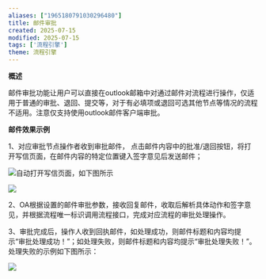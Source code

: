 ```yaml
---
aliases: ["1965180791030296480"]
title: 邮件审批
created: 2025-07-15
modified: 2025-07-15
tags: ['流程引擎']
theme: 流程引擎
---
```


**概述**

邮件审批功能让用户可以直接在outlook邮箱中对通过邮件对流程进行操作，仅适用于普通的审批、退回、提交等，对于有必填项或退回可选其他节点等情况的流程不适用。注意仅支持使用outlook邮件客户端审批。

**邮件效果示例**

1、对应审批节点操作者收到审批邮件， 点击邮件内容中的批准/退回按钮，将打开写信页面，在邮件内容的特定位置键入签字意见后发送邮件；

![](fe56ac5d935e34033f51e6ff5df3f1a7.jpg)自动打开写信页面，如下图所示

![](454c60eef30c8c5431ac61265d525570.jpg)

2、OA根据设置的邮件审批参数，接收回复邮件，收取后解析具体动作和签字意见，并根据流程唯一标识调用流程接口，完成对应流程的审批处理操作。

3、审批完成后，操作人收到回执邮件，如处理成功，则邮件标题和内容均提示“审批处理成功！”；如处理失败，则邮件标题和内容均提示“审批处理失败！”。处理失败的示例如下图所示：

![](72c100ecb6d68d4f04136350defdc488.jpg)